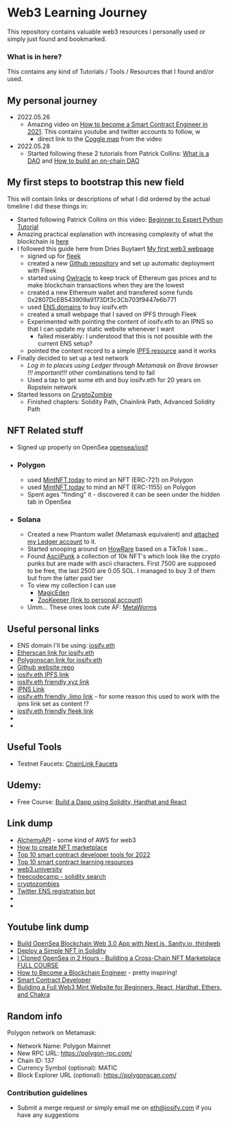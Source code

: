 # Web3 Learning Journey #

This repository contains valuable web3 resources I personally used or simply just found and bookmarked.

### What is in here? ###

This contains any kind of Tutorials / Tools / Resources that I found and/or used. 

## My personal journey ##

- 2022.05.26 
  - Amazing video on [How to become a Smart Contract Engineer in 2021](https://www.youtube.com/watch?v=WFjeWP148jM&ab_channel=SmartContractProgrammer). This contains youtube and twitter accounts to follow, w
    - direct link to the [Coggle map](https://coggle.it/diagram/YCzP1lR6dWF3jfas/t/ethereum-smart-contract-engineer-2021) from the video
- 2022.05.28
  - Started following these 2 tutorials from Patrick Collins: [What is a DAO](https://www.youtube.com/watch?v=X_QKZzd68ro) and [How to build an on-chain DAO](https://www.youtube.com/watch?v=AhJtmUqhAqg)

## My first steps to bootstrap this new field ##

This will contain links or descriptions of what I did ordered by the actual timeline I did these things in:
- Started following Patrick Collins on this video: [Beginner to Expert Python Tutorial](https://www.youtube.com/watch?v=M576WGiDBdQ)
- Amazing practical explanation with increasing complexity of what the blockchain is [here](https://andersbrownworth.com/blockchain/hash)
- I followed this guide here from Dries Buytaert [My first web3 webpage](https://dri.es/my-first-web3-webpage)
  - signed up for [fleek](https://app.fleek.co/)
  - created a new [Github repository](https://github.com/iosifv/iosifv.eth) and set up automatic deployment with Fleek
  - started using [Owlracle](https://owlracle.info/eth) to keep track of Ethereum gas prices and to make blockchain transactions when they are the lowest
  - created a new Ethereum wallet and transfered some funds 0x2807DcEB543909a9173Df3c3Cb703f9447e6b771
  - used [ENS.domains](https://app.ens.domains/name/Iosifv.eth/details) to buy iosifv.eth
  - created a small webpage that I saved on IPFS through Fleek
  - Experimented with pointing the content of iosifv.eth to an IPNS so that I can update my static website whenever I want 
    - failed miserably: I understood that this is not possible with the current ENS setup?
  - pointed the content record to a simple [IPFS resource](ipfs://bafybeigdnxri7qeqpmkwxgh6o7fzwhk4nto3ztqwx33dmmowvzizlcw74a/) aand it works
- Finally decided to set up a test network 
  - *Log in to places using Ledger through Metamask on Brave browser !!! important!!!* other combinations tend to fail
  - Used a tap to get some eth and buy iosifv.eth for 20 years on Ropstein network
- Started lessons on [CryptoZombie](https://cryptozombies.io/en/)
  - Finished chapters: Solidity Path, Chainlink Path, Advanced Solidity Path

## NFT Related stuff ##
  - Signed up properly on OpenSea [opensea/iosif](https://opensea.io/iosifv)
  - ### Polygon ####
    - used [MintNFT.today](https://mintnft.today/) to mind an NFT (ERC-721) on Polygon
    - used [MintNFT.today](https://mintnft.today/) to mind an NFT (ERC-1155) on Polygon
    - Spent ages "finding" it - discovered it can be seen under the hidden tab in OpenSea
  - ### Solana ###
    - Created a new Phantom wallet (Metamask equivalent) and [attached my Ledger account](https://help.phantom.app/hc/en-us/articles/4406388670483-How-to-use-your-Ledger-Nano-hardware-wallet) to it.
    - Started snooping around on [HowRare](https://howrare.is/drops) based on a TikTok I saw...
    - Found [AsciiPunk](https://asciipunk.com/) a collection of 10k NFT's which look like the crypto punks but are made with ascii characters. First 7500 are supposed to be free, the last 2500 are 0.05 SOL. I managed to buy 3 of them but from the latter paid tier
    - To view my collection I can use
      - [MagicEden](https://www.magiceden.io/)
      - [ZooKeeper (link to personal account)](https://zookeeper.club/HLWyETriYHngExC3VtWJYCXj8Jq27YSYPr69TMhCxh4r)
    - Umm... These ones look cute AF: [MetaWorms](https://metawormnft.com/#home)
  
## Useful personal links ##
- ENS domain I'll be using: [iosifv.eth](http://iosifv.eth)
- [Etherscan link for iosifv.eth](https://etherscan.io/address/0x2807dceb543909a9173df3c3cb703f9447e6b771)
- [Polygonscan link for iosifv.eth](https://polygonscan.com/address/0x2807DcEB543909a9173Df3c3Cb703f9447e6b771)
- [Github website repo](https://github.com/iosifv/iosifv.eth)
- [iosifv.eth IPFS link](ipfs://bafybeigdnxri7qeqpmkwxgh6o7fzwhk4nto3ztqwx33dmmowvzizlcw74a)
- [iosifv.eth friendly xyz link](https://iosifv.eth.xyz/)
- [IPNS Link](ipns://k51qzi5uqu5dm5307szdfmpqlb7b7nsggqmgho2yff91rl5mpqbpziqtb8gsds)
- [iosifv.eth friendly .limo link](https://iosifv.eth.limo/) - for some reason this used to work with the ipns link set as content !?
- [iosifv.eth friendly fleek link](https://iosifv.on.fleek.co/)
- []()
- []()
  
## Useful Tools ##
- Testnet Faucets: [ChainLink Faucets](https://faucets.chain.link/)

## Udemy:  ##
- Free Course: [Build a Dapp using Solidity, Hardhat and React](https://www.udemy.com/course/blockchain-build-a-dapp-using-solidity-hardhat-and-react/)


## Link dump ##
- [AlchemyAPI](https://dashboard.alchemyapi.io/) - some kind of AWS for web3
- [How to create NFT marketplace](https://maticz.com/how-to-create-nft-marketplace)
- [Top 10 smart contract developer tools for 2022](https://betterprogramming.pub/top-10-smart-contract-developer-tools-you-need-for-2022-b763f5df689a)
- [Top 10 smart contract learning resources](https://dev.to/patrickalphac/top-10-smart-contract-solidity-developer-learning-resources-46db)
- [web3.university](https://www.web3.university/)
- [freecodecamp - solidity search](https://www.freecodecamp.org/news/search/?query=solidity)
- [cryptozombies](https://cryptozombies.io/)
- [Twitter ENS registration bot](https://twitter.com/dwebsitesbot)
- []()
- []()


## Youtube link dump ##
- [Build OpenSea Blockchain Web 3.0 App with Next.js, Sanity.io, thirdweb](https://www.youtube.com/watch?v=x3eRXeMB-4k)
- [Deploy a Simple NFT in Solidity](https://www.youtube.com/watch?v=ZH_7nEIJDUY)
- [I Cloned OpenSea in 2 Hours - Building a Cross-Chain NFT Marketplace FULL COURSE](https://www.youtube.com/watch?v=WZWCzsB1xUE&ab_channel=MoralisWeb3)
- [How to Become a Blockchain Engineer](https://www.youtube.com/watch?v=e1N4aWIJMN0) - pretty inspiring!
- [Smart Contract Developer](https://www.youtube.com/channel/UCJWh7F3AFyQ_x01VKzr9eyA/videos)
- [Building a Full Web3 Mint Website for Beginners, React, Hardhat, Ethers, and Chakra](https://www.youtube.com/watch?v=ynFNLBP2TPs&ab_channel=EdRoh)


## Random info ##
Polygon network on Metamask:
- Network Name: Polygon Mainnet
- New RPC URL: https://polygon-rpc.com/
- Chain ID: 137
- Currency Symbol (optional): MATIC
- Block Explorer URL (optional): https://polygonscan.com/

### Contribution guidelines ###

* Submit a merge request or simply email me on eth@iosifv.com if you have any suggestions 
